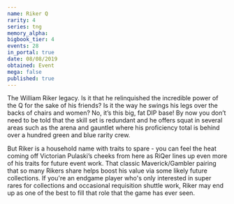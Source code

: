 ```yaml
---
name: Riker Q
rarity: 4
series: tng
memory_alpha:
bigbook_tier: 4
events: 28
in_portal: true
date: 08/08/2019
obtained: Event
mega: false
published: true
---
```


The William Riker legacy. Is it that he relinquished the incredible power of the Q for the sake of his friends? Is it the way he swings his legs over the backs of chairs and women? No, it’s this big, fat DIP base! By now you don’t need to be told that the skill set is redundant and he offers squat in several areas such as the arena and gauntlet where his proficiency total is behind over a hundred green and blue rarity crew.

But Riker is a household name with traits to spare - you can feel the heat coming off Victorian Pulaski’s cheeks from here as RiQer lines up even more of his traits for future event work. That classic Maverick/Gambler pairing that so many Rikers share helps boost his value via some likely future collections. If you're an endgame player who's only interested in super rares for collections and occasional requisition shuttle work, Riker may end up as one of the best to fill that role that the game has ever seen.

